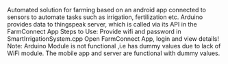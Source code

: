 Automated solution for farming based on an android app connected to sensors to automate tasks such as irrigation, fertilization etc.
Arduino provides data to thingspeak server, which is called via its API in the FarmConnect App
Steps to Use:
Provide wifi and password in SmartIrrigationSystem.cpp
Open FarmConnect App, login and view details!
Note: Arduino Module is not functional ,i.e has dummy values due to lack of WiFi module. The mobile app and server are functional with dummy values.
